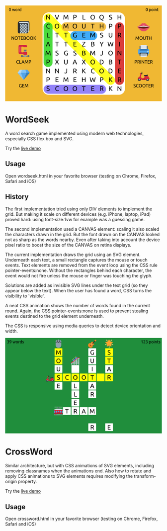 ![wordseek screenshot](wordseek-screenshot.png)

# WordSeek
A word search game implemented using modern web technologies, especially CSS
flex box and SVG.

Try the [live demo](https://ldenoue.github.io/wordseek/wordseek.html)

## Usage

Open wordseek.html in your favorite browser (testing on Chrome, Firefox, Safari and iOS)

## History

The first implementation tried using only DIV elements to implement the grid.
But making it scale on different devices (e.g. iPhone, laptop, iPad) proved hard:
using font-size:1vw for example was a guessing game.

The second implementation used a CANVAS element: scaling it also scaled the characters
drawn in the grid. But the font drawn on the CANVAS looked not as sharp as the words nearby.
Even after taking into account the device pixel ratio to boost the size of the CANVAS 
on retina displays.

The current implementation draws the grid using an SVG element.
Underneath each text, a small rectangle captures the mouse or touch events.
Text elements are removed from the event loop using the CSS  rule pointer-events:none.
Without the rectangles behind each character, the event would not fire unless the mouse
or finger was touching the glyph.

Solutions are added as invisible SVG lines under the text grid (so they appear below the text).
When the user has found a word, CSS turns the visibility to 'visible'.

A neat CSS animation shows the number of words found in the current round.
Again, the CSS pointer-events:none is used to prevent stealing events destined to the grid
element underneath.

The CSS is responsive using media queries to detect device orientation and width.

![crossword screenshot](crossword-screenshot.png)

# CrossWord

Similar architecture, but with CSS animations of SVG elements, including removing
classnames when the animations end. Also how to rotate and apply CSS animations to SVG
elements requires modifying the transform-origin property.

Try the [live demo](https://ldenoue.github.io/wordseek/crossword.html)

## Usage

Open crossword.html in your favorite browser (testing on Chrome, Firefox, Safari and iOS)

